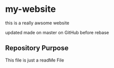 # my-website

this is a really awsome website

updated made on master on GitHub before rebase

## Repository Purpose

This file is just a readMe File
